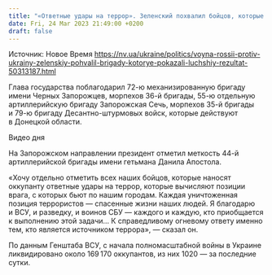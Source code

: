 ```yaml
---
title: "«Ответные удары на террор». Зеленский похвалил бойцов, которые вычисляют позиции оккупантов"
date: Fri, 24 Mar 2023 21:49:00 +0200
draft: false
---
```

Источник: Новое Время https://nv.ua/ukraine/politics/voyna-rossii-protiv-ukrainy-zelenskiy-pohvalil-brigady-kotorye-pokazali-luchshiy-rezultat-50313187.html


 Глава государства поблагодарил 72-ю механизированную бригаду имени Черных Запорожцев, морпехов 36-й бригады, 55-ю отдельную артиллерийскую бригаду Запорожская Сечь, морпехов 35-й бригады и 79-ю бригаду Десантно-штурмовых войск, которые действуют в Донецкой области.

  Видео дня   

На Запорожском направлении президент отметил меткость 44-й артиллерийской бригады имени гетьмана Данила Апостола.

«Хочу отдельно отметить всех наших бойцов, которые наносят оккупанту ответные удары на террор, которые вычисляют позиции врага, с которых бьют по нашим городам. Каждая уничтоженная позиция террористов — спасенные жизни наших людей. Я благодарю и ВСУ, и разведку, и воинов СБУ — каждого и каждую, кто приобщается к выполнению этой задачи… К справедливому огневому ответу именно тем, кто является источником террора», — сказал он.

По данным Генштаба ВСУ, с начала полномасштабной войны в Украине ликвидировано около 169 170 оккупантов, из них 1020 — за последние сутки.
